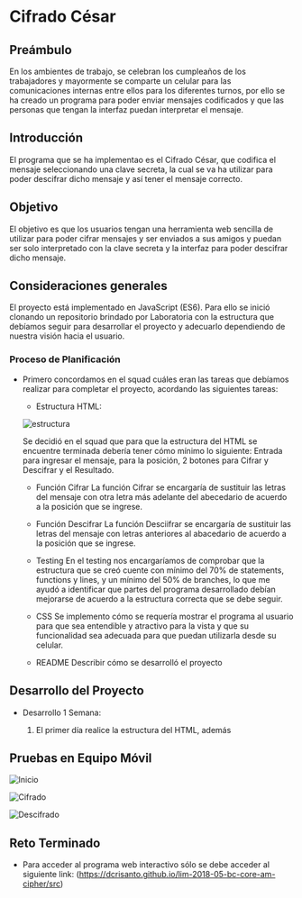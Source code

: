 # Cifrado César 

## Preámbulo

En los ambientes de trabajo, se celebran los cumpleaños de los trabajadores y 
mayormente se comparte un celular para las comunicaciones internas entre ellos 
para los diferentes turnos, por ello se ha creado un programa para poder enviar
mensajes codificados y que las personas que tengan la interfaz puedan interpretar
el mensaje. 

## Introducción

El programa que se ha implementao es el Cifrado César, que codifica el mensaje 
seleccionando una clave secreta, la cual se va ha utilizar para poder descifrar 
dicho mensaje y así tener el mensaje correcto. 

## Objetivo

El objetivo es que los usuarios tengan una herramienta web sencilla de utilizar
para poder cifrar mensajes y ser enviados a sus amigos y puedan ser solo interpretado 
con la clave secreta y la interfaz para poder descifrar dicho mensaje.


## Consideraciones generales

El proyecto está implementado en JavaScript (ES6). Para ello se inició clonando un
repositorio brindado por Laboratoria con la estructura que debíamos seguir para
desarrollar el proyecto y adecuarlo dependiendo de nuestra visión hacia el
usuario.

### Proceso de Planificación
  
  * Primero concordamos en el squad cuáles eran las tareas que debíamos realizar para 
    completar el proyecto, acordando las siguientes tareas:
    - Estructura HTML: 
    
    ![estructura](https://scontent-scl1-1.xx.fbcdn.net/v/t1.15752-9/34369264_1797375697008828_7015866607440232448_n.png?_nc_cat=0&_nc_eui2=AeFJA90XUaM0hWI5edK0kvIg7Uxv-h5F-kpUwFz36sOYKi-8HYqTScYNGIpXe0d1owihuyqlE9-7kl-TPIwM5P1oZrjXlPZUi8G3exwoCDsAyg&oh=36144ddec87327c49fbe555c6a2f67dc&oe=5BBA7061)
      
      Se decidió en el squad que para que la estructura del HTML se encuentre terminada debería tener cómo 
      mínimo lo siguiente: Entrada para ingresar el mensaje, para la posición, 2 botones para Cifrar y 
      Descifrar y el Resultado.

    - Función Cifrar
      La función Cifrar se encargaría de sustituir las letras del mensaje con otra letra más adelante
      del abecedario de acuerdo a la posición que se ingrese.

    - Función Descifrar
      La función Desciifrar se encargaría de sustituir las letras del mensaje con letras anteriores al abacedario de acuerdo a la       posición que se ingrese.

    - Testing
      En el testing nos encargaríamos de comprobar que la estructura que se creó cuente con mínimo del 70% de statements, functions y lines, y un mínimo del 50% de branches, lo que me ayudó a identificar que
      partes del programa desarrollado debían mejorarse de acuerdo a la estructura correcta que se debe seguir.

    - CSS
      Se implemento cómo se requería mostrar el programa al usuario para que sea entendible y atractivo 
      para la vista y que su funcionalidad sea adecuada para que puedan utilizarla desde su celular.

    - README
      Describir cómo se desarrolló el proyecto
      
## Desarrollo del Proyecto
   - Desarrollo 1 Semana:
   
      1. El primer día realice la estructura del HTML, además
      
## Pruebas en Equipo Móvil

   ![Inicio](https://scontent-scl1-1.xx.fbcdn.net/v/t1.15752-9/34380302_1797389350340796_9047939617998766080_n.jpg?_nc_cat=0&_nc_eui2=AeGa_XMRJMyF-AD3W8k9BTxrquGNb6-iUDR5nMWXQ4CiRHKLLA7QoiX79JI1Z45lQVKEjkGr7pgRJ87LMz16EDeqk45849KWM0OSKhL-drsWHA&oh=28c598e25ae0bdc8a5edba268a22f2ed&oe=5BC2B842)
   
   ![Cifrado](https://scontent-scl1-1.xx.fbcdn.net/v/t1.15752-9/34452527_1797392053673859_1237880158199742464_n.jpg?_nc_cat=0&_nc_eui2=AeF9CkrD1RweTpCd2bZQijmglPWt_c58imZd0Z4sK8TtmX-u_2y7lmO-pau1-4y_FUXu37k0W3kOkbckCLZVvZaX2FrzEkkX_X4VMFpqszQKJQ&oh=5cf776c7ffc00fb717a369bad3a7e7b7&oe=5BB5D4E9)
   
   ![Descifrado](https://scontent-scl1-1.xx.fbcdn.net/v/t1.15752-9/34564335_1797393700340361_848262272957546496_n.jpg?_nc_cat=0&_nc_eui2=AeHyhODIZhIBYo71T8itofesRreWl_D8Be0iI5ZgSKxt1uTQL0pyVEPwHy32_qo9WD_0d2bOqvek4H9Qs3S_G-wY1xsbdYB-jJOvFuAUZ4wlgA&oh=e3305ec663eb2be262fc99474565673c&oe=5B855224)
   
   
## Reto Terminado
   - Para acceder al programa web interactivo sólo se debe acceder al siguiente link:
   (https://dcrisanto.github.io/lim-2018-05-bc-core-am-cipher/src)

  


